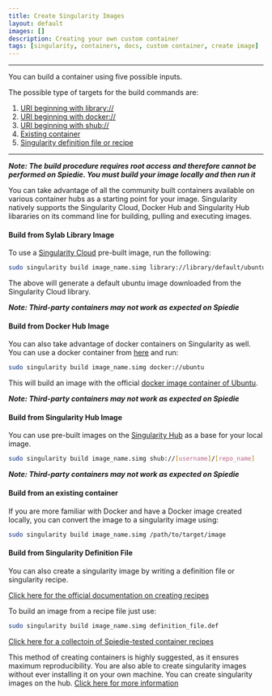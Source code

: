 ```yaml
---
title: Create Singularity Images
layout: default
images: []
description: Creating your own custom container
tags: [singularity, containers, docs, custom container, create image] 
---
```



*** 

You can build a container using five possible inputs. 

The possible type of targets for the build commands are: 

1. [URI beginning with library://](#library-link)
2. [URI beginning with docker://](#docker-link)
3. [URI beginning with shub://](#shub-link)
4. [Existing container](#existing-container)
5. [Singularity definition file or recipe](#singularity-definition)

***
***Note: The build procedure requires root access and therefore cannot be performed on Spiedie. You must build your image locally and then run it*** 

You can take advantage of all the community built containers available on various container hubs as a starting point for your image. Singularity natively supports the Singularity Cloud, Docker Hub and Singularity Hub libararies on its command line for building, pulling and executing images. 

#### <a name="library-link"></a> Build from Sylab Library Image

To use a <a href="https://cloud.sylabs.io/home" target="_blank">Singularity Cloud</a> pre-built image, run the following: 

``` bash 
sudo singularity build image_name.simg library://library/default/ubuntu
```

The above will generate a default ubuntu image downloaded from the Singularity Cloud library. 

***Note: Third-party containers may not work as expected on Spiedie***

#### <a name="docker-link"></a> Build from Docker Hub Image

You can also take advantage of docker containers on Singularity as well. You can use a docker container from [here](https://hub.docker.com/) and run: 

``` bash 
sudo singularity build image_name.simg docker://ubuntu
```

This will build an image with the official [docker image container of Ubuntu](https://hub.docker.com/_/ubuntu). 

***Note: Third-party containers may not work as expected on Spiedie***

#### <a name="shub-link"></a> Build from Singularity Hub Image

You can use pre-built images on the [Singularity Hub](https://cloud.sylabs.io/library) as a base for your local image. 

``` bash
sudo singularity build image_name.simg shub://[username]/[repo_name]
```


***Note: Third-party containers may not work as expected on Spiedie***

#### <a name="existing-container"></a> Build from an existing container

If you are more familiar with Docker and have a Docker image created locally, you can convert the image to a singularity image using: 

``` bash 
sudo singularity build image_name.simg /path/to/target/image 
```


#### <a name="singularity-definition"></a> Build from Singularity Definition File

You can also create a singularity image by writing a definition file or singularity recipe. 

<a href="https://singularity.lbl.gov/docs-recipes" target="_blank">Click here for the official documentation on creating recipes</a>

To build an image from a recipe file just use: 

``` bash 
sudo singularity build image_name.simg definition_file.def 
``` 

[Click here for a collectoin of Spiedie-tested container recipes](recipe-hub.html)


This method of creating containers is highly suggested, as it ensures maximum reproducibility. You are also able to create singularity images without ever installing it on your own machine. You can create singularity images on the hub. <a href="https://github.com/singularityhub/singularityhub.github.io/wiki/Build-A-Container">Click here for more information</a> 


